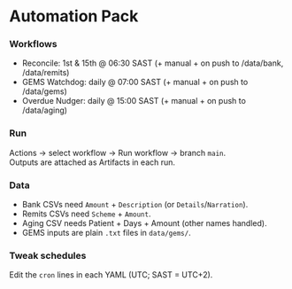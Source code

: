 # Automation Pack

### Workflows
- Reconcile: 1st & 15th @ 06:30 SAST (+ manual + on push to /data/bank, /data/remits)
- GEMS Watchdog: daily @ 07:00 SAST (+ manual + on push to /data/gems)
- Overdue Nudger: daily @ 15:00 SAST (+ manual + on push to /data/aging)

### Run
Actions → select workflow → Run workflow → branch `main`.  
Outputs are attached as Artifacts in each run.

### Data
- Bank CSVs need `Amount` + `Description` (or `Details`/`Narration`).
- Remits CSVs need `Scheme` + `Amount`.
- Aging CSV needs Patient + Days + Amount (other names handled).
- GEMS inputs are plain `.txt` files in `data/gems/`.

### Tweak schedules
Edit the `cron` lines in each YAML (UTC; SAST = UTC+2).
